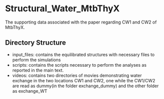 # Structural_Water_MtbThyX

The supporting data associated with the paper regarding CW1 and CW2 of MtbThyX.

## Directory Structure

- input_files: contains the equilibrated structures with necessary files to perform the simulations
- scripts:     contains the scripts necessary to perform the analyses as reported in the main text.
- videos:      contains two directories of movies demonstrating water exchange in the two locations CW1 and CW2, one while the CW1/CW2 are read as dummy(in the folder exchange_dummy) and the other folder as exchange_WT
